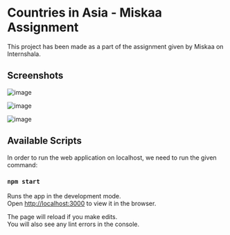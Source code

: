 # Countries in Asia - Miskaa Assignment

This project has been made as a part of the assignment given by Miskaa on Internshala.

## Screenshots

![image](https://user-images.githubusercontent.com/72148786/133234942-16d7ff2e-7ad2-4b92-b814-1ccc78412f5e.png)

![image](https://user-images.githubusercontent.com/72148786/133234690-864ba72e-6d98-47c5-a4ca-df06a6be628a.png)

![image](https://user-images.githubusercontent.com/72148786/133234764-f2b604ef-d6dd-487e-bcf7-b400a381abdc.png)



## Available Scripts

In order to run the web application on localhost, we need to run the given command:

### `npm start`

Runs the app in the development mode.\
Open [http://localhost:3000](http://localhost:3000) to view it in the browser.

The page will reload if you make edits.\
You will also see any lint errors in the console.

